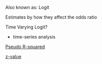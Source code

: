 ---
---

Also known as: Logit

Estimates by how they affect the odds ratio

Time Varying Logit? 

* time-series analysis

[Pseudo R-squared](Pseudo%20R-squared.md)

[z-value](z-value.md)
